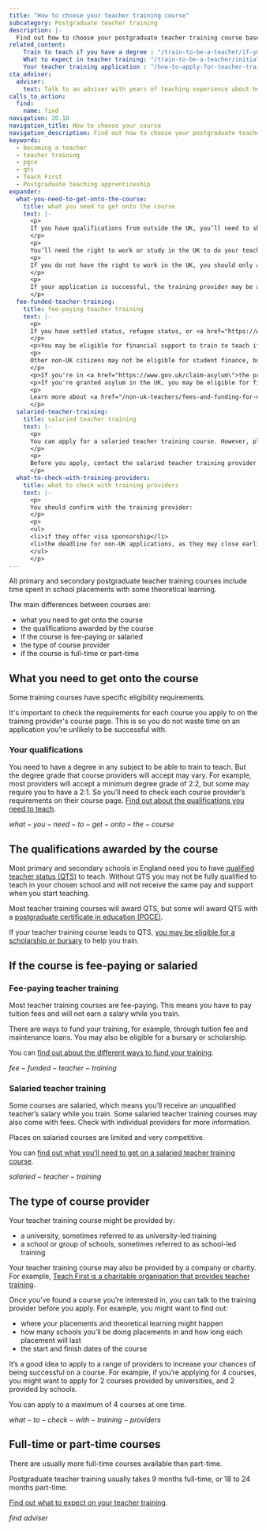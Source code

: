 ```yaml
---
title: "How to choose your teacher training course"
subcategory: Postgraduate teacher training
description: |-
  Find out how to choose your postgraduate teacher training course based on your eligibility, the qualifications you could get, and the course provider.
related_content: 
    Train to teach if you have a degree : "/train-to-be-a-teacher/if-you-have-a-degree" 
    What to expect in teacher training: "/train-to-be-a-teacher/initial-teacher-training"
    Your teacher training application : "/how-to-apply-for-teacher-training/teacher-training-application"
cta_adviser:
  adviser:
    text: Talk to an adviser with years of teaching experience about how to choose the right course for you. Chat by phone, text or email, as little or as often as you need.
calls_to_action:
  find:
    name: find
navigation: 20.10
navigation_title: How to choose your course
navigation_description: Find out how to choose your postgraduate teacher training course.
keywords:
  - becoming a teacher
  - teacher training
  - pgce
  - qts
  - Teach First
  - Postgraduate teaching apprenticeship
expander:
  what-you-need-to-get-onto-the-course:
    title: what you need to get onto the course
    text: |-
      <p>
      If you have qualifications from outside the UK, you’ll need to show that they meet the standards set for teacher training in England. You can <a href="/non-uk-teachers/non-uk-qualifications">get help comparing English and international qualifications</a>.
      </p>
      <p>
      You’ll need the right to work or study in the UK to do your teacher training in England.</p>
      <p>
      If you do not have the right to work in the UK, you should only apply to courses that have visa sponsorship available. You can filter by ‘visa sponsorship’ to <a href="https://find-teacher-training-courses.service.gov.uk/">find courses where visas can be sponsored</a>.
      </p>
      <p>
      If your application is successful, the training provider may be able to help you with applying for your visa. <a href="/non-uk-teachers/visas-for-non-uk-trainees">Find out how to apply for your visa to train to teach in England</a>.
      </p>
  fee-funded-teacher-training:
    title: fee-paying teacher training
    text: |-
      <p>
      If you have settled status, refugee status, or <a href="https://www.gov.uk/guidance/indefinite-leave-to-remain-in-the-uk">indefinite leave to remain in the UK</a>, you may be eligible for a tuition fee loan, maintenance loan, bursary or scholarship.
      </p>
      <p>You may be eligible for financial support to train to teach if <a href="/non-uk-teachers/visas-for-non-uk-trainees"> you're from Ukraine or Afghanistan and on certain visas</a>.</p>
      <p>
      Other non-UK citizens may not be eligible for student finance, but may be eligible for a bursary or scholarship to train to teach languages and physics.
      </p>
      <p>If you're in <a href="https://www.gov.uk/claim-asylum\">the process of seeking asylum</a>, check your immigration bail conditions to see if you have permission to study on a teacher training course in England. Even if you have permission, you're unlikely to be eligible for financial support.</p>
      <p>If you're granted asylum in the UK, you may be eligible for financial support to train to teach.</p>
      <p>
      Learn more about <a href="/non-uk-teachers/fees-and-funding-for-non-uk-trainees">fees and financial support for non-UK trainee teachers</a>.
      </p>
  salaried-teacher-training:
    title: salaried teacher training
    text: |-
      <p>
      You can apply for a salaried teacher training course. However, places on these courses are limited and very competitive. Some salaried courses may also charge fees.
      </p>
      <p>
      Before you apply, contact the salaried teacher training provider to check you meet the entry requirements.
      </p>
  what-to-check-with-training-providers:
    title: what to check with training providers
    text: |-
      <p>
      You should confirm with the training provider:
      </p>
      <p>
      <ul>
      <li>if they offer visa sponsorship</li>
      <li>the deadline for non-UK applications, as they may close earlier</li>
      </ul>
      </p>
---
```


All primary and secondary postgraduate teacher training courses include time spent in school placements with some theoretical learning. 

The main differences between courses are: 

* what you need to get onto the course
* the qualifications awarded by the course
* if the course is fee-paying or salaried 
* the type of course provider 
* if the course is full-time or part-time 

## What you need to get onto the course

Some training courses have specific eligibility requirements. 

It's important to check the requirements for each course you apply to on the training provider's course page. This is so you do not waste time on an application you’re unlikely to be successful with. 

### Your qualifications 

You need to have a degree in any subject to be able to train to teach. But the degree grade that course providers will accept may vary. For example, most providers will accept a minimum degree grade of 2:2, but some may require you to have a 2:1. So you’ll need to check each course provider’s requirements on their course page. [Find out about the qualifications you need to teach](/train-to-be-a-teacher/qualifications-you-need-to-teach).

$what-you-need-to-get-onto-the-course$

## The qualifications awarded by the course

Most primary and secondary schools in England need you to have [qualified teacher status (QTS)](/train-to-be-a-teacher/what-is-qts) to teach. Without QTS you may not be fully qualified to teach in your chosen school and will not receive the same pay and support when you start teaching.

Most teacher training courses will award QTS, but some will award QTS with a [postgraduate certificate in education (PGCE)](/train-to-be-a-teacher/what-is-a-pgce).

If your teacher training course leads to QTS, [you may be eligible for a scholarship or bursary](/funding-and-support/scholarships-and-bursaries) to help you train.

## If the course is fee-paying or salaried

### Fee-paying teacher training

Most teacher training courses are fee-paying. This means you have to pay tuition fees and will not earn a salary while you train. 

There are ways to fund your training, for example, through tuition fee and maintenance loans. You may also be eligible for a bursary or scholarship.

You can [find out about the different ways to fund your training](/funding-and-support).

$fee-funded-teacher-training$

### Salaried teacher training

Some courses are salaried, which means you’ll receive an unqualified teacher’s salary while you train. Some salaried teacher training courses may also come with fees. Check with individual providers for more information.

Places on salaried courses are limited and very competitive. 

You can [find out what you’ll need to get on a salaried teacher training course](/funding-and-support/salaried-teacher-training). 

$salaried-teacher-training$

## The type of course provider 

Your teacher training course might be provided by: 

* a university, sometimes referred to as university-led training
* a school or group of schools, sometimes referred to as school-led training

Your teacher training course may also be provided by a company or charity. For example, [Teach First is a charitable organisation that provides teacher training](https://www.teachfirst.org.uk).

Once you’ve found a course you’re interested in, you can talk to the training provider before you apply. For example, you might want to find out: 

* where your placements and theoretical learning might happen
* how many schools you’ll be doing placements in and how long each placement will last 
* the start and finish dates of the course 

It’s a good idea to apply to a range of providers to increase your chances of being successful on a course. For example, if you’re applying for 4 courses, you might want to apply for 2 courses provided by universities, and 2 provided by schools.

You can apply to a maximum of 4 courses at one time. 

$what-to-check-with-training-providers$

## Full-time or part-time courses 

There are usually more full-time courses available than part-time.

Postgraduate teacher training usually takes 9 months full-time, or 18 to 24 months part-time.

[Find out what to expect on your teacher training](/train-to-be-a-teacher/initial-teacher-training).

$find$
$adviser$